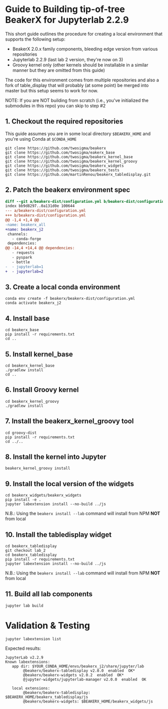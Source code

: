 # Guide to Building tip-of-tree BeakerX for Jupyterlab 2.2.9

This short guide outlines the procedure for creating a local environment that supports the following setup:

- BeakerX 2.0.x family components, bleeding edge version from various repositories
- Jupyterlab 2.2.9 (last lab 2 version, they're now on 3)
- Groovy kernel only (other kernels should be installable in a similar manner but they are omitted from this guide)

The code for this environment comes from multiple repositories and also a fork of table_display that will probably (at some point) be merged into master but this setup seems to work for now.

NOTE: If you are NOT building from scratch (i.e., you've initialized the submodules in this repo) you can skip to step #2

## 1. Checkout the required repositories
This guide assumes you are in some local directory `$BEAKERX_HOME` and you're using Conda at `$CONDA_HOME`

```
git clone https://github.com/twosigma/beakerx
git clone https://github.com/twosigma/eakerx_base
git clone https://github.com/twosigma/beakerx_kernel_base
git clone https://github.com/twosigma/beakerx_kernel_groovy
git clone https://github.com/twosigma/beakerx_widgets
git clone https://github.com/twosigma/beakerx_tests
git clone https://github.com/martinRenou/beakerx_tabledisplay.git
```

## 2. Patch the beakerx environment spec
```diff
diff --git a/beakerx-dist/configuration.yml b/beakerx-dist/configuration.yml
index bb9d8297..0a131d0e 100644
--- a/beakerx-dist/configuration.yml
+++ b/beakerx-dist/configuration.yml
@@ -1,4 +1,4 @@
-name: beakerx_all
+name: beakerx_j2
 channels:
   - conda-forge
 dependencies:
@@ -14,4 +14,4 @@ dependencies:
   - requests
   - pyspark
   - bottle
-  - jupyterlab=1
+  - jupyterlab=2
```

## 3. Create a local conda environment
```
conda env create -f beakerx/beakerx-dist/configuration.yml
conda activate beakerx_j2
```

## 4. Install base
```
cd beakerx_base
pip install -r requirements.txt
cd ..
```

## 5. Install kernel_base
```
cd beakerx_kernel_base
./gradlew install
cd ..
```

## 6. Install Groovy kernel
```
cd beakerx_kernel_groovy
./gradlew install
```

## 7. Install the beakerx_kernel_groovy tool
```
cd groovy-dist
pip install -r requirements.txt
cd ../..
```

## 8. Install the kernel into Jupyter
```
beakerx_kernel_groovy install
```

## 9. Install the local version of the widgets
```
cd beakerx_widgets/beakerx_widgets
pip install -e .
jupyter labextension install --no-build ../js 
```

N.B.: Using the `beakerx install --lab` command will install from NPM **NOT** from local 

## 10. Install the tabledisplay widget
```
cd beakerx_tabledisplay
git checkout lab_2
cd beakerx_tabledisplay 
pip install -r requirements.txt
jupyter labextension install --no-build ../js 
```
N.B.: Using the `beakerx install --lab` command will install from NPM **NOT** from local 

## 11. Build all lab components
```
jupyter lab build
```

# Validation & Testing
```
jupyter labextension list
```

Expected results:

```
JupyterLab v2.2.9
Known labextensions:
   app dir: $YOUR_CONDA_HOME/envs/beakerx_j2/share/jupyter/lab
        @beakerx/beakerx-tabledisplay v2.0.0  enabled  OK*
        @beakerx/beakerx-widgets v2.0.2  enabled  OK*
        @jupyter-widgets/jupyterlab-manager v2.0.0  enabled  OK

   local extensions:
        @beakerx/beakerx-tabledisplay: $BEAKERX_HOME/beakerx_tabledisplay/js
        @beakerx/beakerx-widgets: $BEAKERX_HOME/beakerx_widgets/js
```

